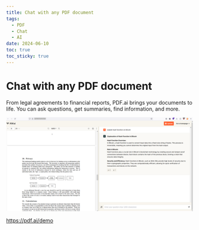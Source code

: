 ```yaml
---
title: Chat with any PDF document
tags:
  - PDF
  - Chat
  - AI
date: 2024-06-10
toc: true
toc_sticky: true
---
```


# Chat with any PDF document

From legal agreements to financial reports, PDF.ai brings your documents to life. You can ask questions, get summaries, find information, and more.

![](../_asset/tmp1718022289207_2024-06-10_image_1.png)

https://pdf.ai/demo